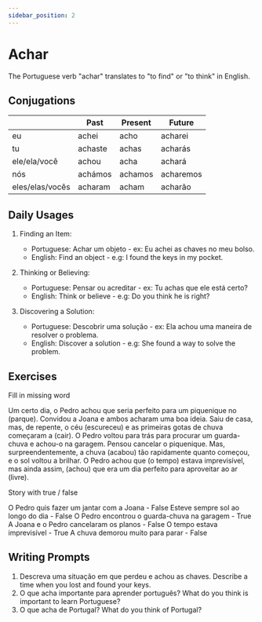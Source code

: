 ```yaml
---
sidebar_position: 2
---
```


# Achar

The Portuguese verb "achar" translates to "to find" or "to think" in English.

## Conjugations

|                 | Past    | Present | Future    |
| --------------- | ------- | ------- | --------- |
| eu              | achei   | acho    | acharei   |
| tu              | achaste | achas   | acharás   |
| ele/ela/você    | achou   | acha    | achará    |
| nós             | achámos | achamos | acharemos |
| eles/elas/vocês | acharam | acham   | acharão   |

## Daily Usages

1. Finding an Item:

   - Portuguese: Achar um objeto - ex: Eu achei as chaves no meu bolso.
   - English: Find an object - e.g: I found the keys in my pocket.

2. Thinking or Believing:

   - Portuguese: Pensar ou acreditar - ex: Tu achas que ele está certo?
   - English: Think or believe - e.g: Do you think he is right?

3. Discovering a Solution:

   - Portuguese: Descobrir uma solução - ex: Ela achou uma maneira de resolver o problema.
   - English: Discover a solution - e.g: She found a way to solve the problem.

## Exercises

Fill in missing word

Um certo dia, o Pedro achou que seria perfeito para um piquenique no (parque). Convidou a Joana e ambos acharam uma boa ideia. Saiu de casa, mas, de repente, o céu (escureceu) e as primeiras gotas de chuva começaram a (cair). O Pedro voltou para trás para procurar um guarda-chuva e achou-o na garagem. Pensou cancelar o piquenique. Mas, surpreendentemente, a chuva (acabou) tão rapidamente quanto começou, e o sol voltou a brilhar. O Pedro achou que (o tempo) estava imprevisível, mas ainda assim, (achou) que era um dia perfeito para aproveitar ao ar (livre).

Story with true / false

O Pedro quis fazer um jantar com a Joana - False
Esteve sempre sol ao longo do dia - False
O Pedro encontrou o guarda-chuva na garagem - True
A Joana e o Pedro cancelaram os planos - False
O tempo estava imprevisível - True
A chuva demorou muito para parar - False

## Writing Prompts

1. Descreva uma situação em que perdeu e achou as chaves. Describe a time when you lost and found your keys.
2. O que acha importante para aprender português? What do you think is important to learn Portuguese?
3. O que acha de Portugal? What do you think of Portugal?
